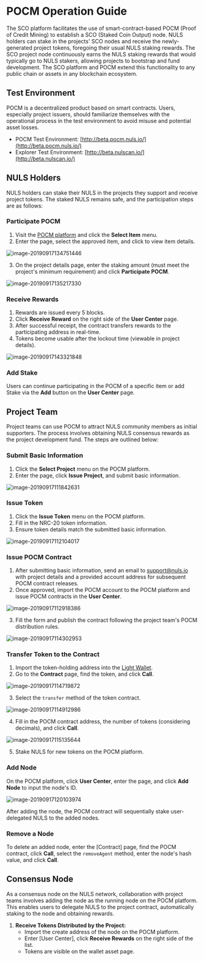 # POCM Operation Guide

The SCO platform facilitates the use of smart-contract-based POCM (Proof of Credit Mining) to establish a SCO (Staked Coin Output) node. NULS holders can stake in the projects' SCO nodes and receive the newly-generated project tokens, foregoing their usual NULS staking rewards. The SCO project node continuously earns the NULS staking rewards that would typically go to NULS stakers, allowing projects to bootstrap and fund development. The SCO platform and POCM extend this functionality to any public chain or assets in any blockchain ecosystem.

## Test Environment
POCM is a decentralized product based on smart contracts. Users, especially project issuers, should familiarize themselves with the operational process in the test environment to avoid misuse and potential asset losses.

- POCM Test Environment: [http://beta.pocm.nuls.io/](http://beta.pocm.nuls.io/)
- Explorer Test Environment: [http://beta.nulscan.io/](http://beta.nulscan.io/)

## NULS Holders

NULS holders can stake their NULS in the projects they support and receive project tokens. The staked NULS remains safe, and the participation steps are as follows:

### Participate POCM

1. Visit the [POCM platform](https://pocm.nuls.io/) and click the **Select Item** menu.
2. Enter the page, select the approved item, and click to view item details.

![image-20190917134751446](./g_pocm/user1.png)

3. On the project details page, enter the staking amount (must meet the project's minimum requirement) and click **Participate POCM**.

![image-20190917135217330](./g_pocm/user2.png)

### Receive Rewards

1. Rewards are issued every 5 blocks.
2. Click **Receive Reward** on the right side of the **User Center** page.
3. After successful receipt, the contract transfers rewards to the participating address in real-time.
4. Tokens become usable after the lockout time (viewable in project details).

![image-20190917143321848](./g_pocm/user3.png)

### Add Stake

Users can continue participating in the POCM of a specific item or add Stake via the **Add** button on the **User Center** page.

## Project Team

Project teams can use POCM to attract NULS community members as initial supporters. The process involves obtaining NULS consensus rewards as the project development fund. The steps are outlined below:

### Submit Basic Information

1. Click the **Select Project** menu on the POCM platform.
2. Enter the page, click **Issue Project**, and submit basic information.

![image-20190917111842631](./g_pocm/project1.png)

### Issue Token

1. Click the **Issue Token** menu on the POCM platform.
2. Fill in the NRC-20 token information.
3. Ensure token details match the submitted basic information.

![image-20190917112104017](./g_pocm/project2.png)

### Issue POCM Contract

1. After submitting basic information, send an email to support@nuls.io with project details and a provided account address for subsequent POCM contract releases.
2. Once approved, import the POCM account to the POCM platform and issue POCM contracts in the **User Center**.

![image-20190917112918386](./g_pocm/project3.png)

3. Fill the form and publish the contract following the project team's POCM distribution rules.

![image-20190917114302953](./g_pocm/project4.png)

### Transfer Token to the Contract

1. Import the token-holding address into the [ Light Wallet](https://github.com/nuls-io/nuls-v2/releases).
2. Go to the **Contract** page, find the token, and click **Call**.

![image-20190917114719872](./g_pocm/project5.png)

3. Select the `transfer` method of the token contract.

![image-20190917114912986](./g_pocm/project6.png)

4. Fill in the POCM contract address, the number of tokens (considering decimals), and click **Call**.

![image-20190917115135644](./g_pocm/project7.png)

5. Stake NULS for new tokens on the POCM platform.

### Add Node

On the POCM platform, click **User Center**, enter the page, and click **Add Node** to input the node's ID.

![image-20190917120103974](./g_pocm/project8.png)

After adding the node, the POCM contract will sequentially stake user-delegated NULS to the added nodes.

### Remove a Node

To delete an added node, enter the [Contract] page, find the POCM contract, click **Call**, select the `removeAgent` method, enter the node's hash value, and click **Call**.

## Consensus Node

As a consensus node on the NULS network, collaboration with project teams involves adding the node as the running node on the POCM platform. This enables users to delegate NULS to the project contract, automatically staking to the node and obtaining rewards.

1. **Receive Tokens Distributed by the Project:**
   - Import the create address of the node on the POCM platform.
   - Enter [User Center], click **Receive Rewards** on the right side of the list.
   - Tokens are visible on the wallet asset page.
